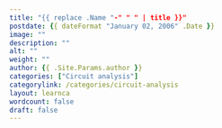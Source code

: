 ```yaml
---
title: "{{ replace .Name "-" " " | title }}"
postdate: {{ dateFormat "January 02, 2006" .Date }}
image: ""
description: ""
alt: ""
weight: ""
author: {{ .Site.Params.author }}
categories: ["Circuit analysis"]
categorylink: /categories/circuit-analysis
layout: learnca
wordcount: false
draft: false
---
```

